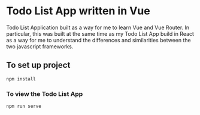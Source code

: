 # Todo List App written in Vue

Todo List Application built as a way for me to learn Vue and Vue Router. In particular, this was built at the same time as my Todo List App build in React as a way for me to understand the differences and similarities between the two javascript frameworks.

## To set up project
```
npm install
```

### To view the Todo List App
```
npm run serve
```
